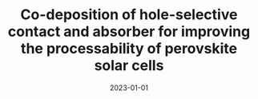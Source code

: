 ---
title: Co-deposition of hole-selective contact and absorber for improving the processability
  of perovskite solar cells
authors:
- Xiaopeng Zheng
- Zhen Li
- Yi Zhang
- Min Chen
- Tuo Liu
- Chuanxiao Xiao
- Danpeng Gao
- Jay B. Patel
- Darius Kuciauskas
- Artiom Magomedov
- Rebecca A. Scheidt
- Xiaoming Wang
- Steven P. Harvey
- Zhenghong Dai
- Chunlei Zhang
- Daniel Morales
- Henry Pruett
- Brian M. Wieliczka
- Ahmad R. Kirmani
- Nitin P. Padture
- Kenneth R. Graham
- Yanfa Yan
- Mohammad Khaja Nazeeruddin
- Michael D. McGehee
- Zonglong Zhu
- Joseph M. Luther
date: '2023-01-01'
publishDate: '2025-02-07T02:45:00.377435Z'
publication_types:
- article-journal
publication: '*Nature Energy*'
featured: true
doi: '10.1038/s41560-023-01227-6'
links:
- name: URL
  url: https://www.nature.com/articles/s41560-023-01227-6  
---